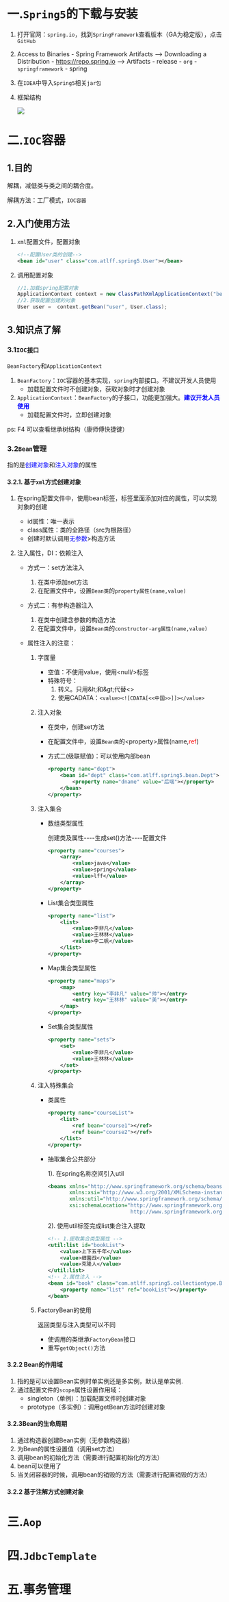 # 一.`Spring5`的下载与安装

1. 打开官网：`spring.io`，找到`SpringFramework`查看版本（GA为稳定版），点击`GitHub`

2. Access to Binaries - Spring Framework Artifacts --> Downloading a Distribution - https://repo.spring.io --> Artifacts - release - `org` - `springframework` - spring 

3. 在`IDEA`中导入`Spring5`相关`jar包`

4. 框架结构

    ![](https://typora-lff.oss-cn-guangzhou.aliyuncs.com/Spring5%E6%A8%A1%E5%9D%97.bmp)

# 二.`IOC`容器

## 1.目的

解耦，减低类与类之间的耦合度。

解耦方法：工厂模式，`IOC容器`

## 2.入门使用方法

1. `xml`配置文件，配置对象

    ```xml
    <!--配置User类的创建-->
    <bean id="user" class="com.atlff.spring5.User"></bean>
    ```

2. 调用配置对象

    ```java
    //1.加载spring配置对象
    ApplicationContext context = new ClassPathXmlApplicationContext("bean1.xml");
    //2.获取配置创建的对象
    User user =  context.getBean("user", User.class);
    ```

## 3.知识点了解

### 3.1`IOC接口`

`BeanFactory`和`ApplicationContext`

1. `BeanFactory`：`IOC`容器的基本实现，`spring`内部接口。不建议开发人员使用
    - 加载配置文件时不创建对象，获取对象时才创建对象
2. `ApplicationContext`：`BeanFactory`的子接口，功能更加强大。<span style="color:blue;font-weight:bold">建议开发人员使用</span>
    - 加载配置文件时，立即创建对象

ps: F4 可以查看继承树结构（康师傅快捷键）

### 3.2`Bean`管理

指的是<span style="color:blue">创建对象</span>和<span style="color:blue">注入对象</span>的属性

#### 3.2.1. 基于`xml`方式创建对象
1. 在spring配置文件中，使用bean标签，标签里面添加对应的属性，可以实现对象的创建
    - id属性：唯一表示
    - class属性：类的全路径（src为根路径）
    - 创建时默认调用<span style="color:blue">无参数</span>>构造方法
    
2. 注入属性，DI：依赖注入

    - 方式一：set方法注入

        1. 在类中添加set方法
        2. 在配置文件中，设置`Bean类`的`property属性(name,value)`
        
    - 方式二：有参构造器注入
    
      1.  在类中创建含参数的构造方法
      2. 在配置文件中，设置`Bean类`的`constructor-arg属性(name,value)`
      
    - 属性注入的注意：
        1. 字面量
            - 空值：不使用value，使用\<null/\>标签
            - 特殊符号：
                1. 转义。只用\&lt;和\&gt;代替<>
                2. 使用CADATA：`<value><![CDATA[<<中国>>]]></value>`
            
        2. 注入对象
        
            - 在类中，创建set方法
        
            - 在配置文件中，设置`Bean类`的\<property\>属性(name,<span style="color:red;">ref</span>)
        
            - 方式二(级联赋值)：可以使用内部bean
        
                ```xml
                <property name="dept">
                    <bean id="dept" class="com.atlff.spring5.bean.Dept">
                        <property name="dname" value="后端"></property>
                    </bean>
                </property>
                ```
        
        3. 注入集合
        
            - 数组类型属性
        
                创建类及属性----生成set()方法----配置文件
        
                ```xml
                <property name="courses">
                    <array>
                        <value>java</value>
                        <value>spring</value>
                        <value>lff</value>
                    </array>
                </property>
                ```
        
            - List集合类型属性
        
                ```xml
                <property name="list">
                    <list>
                        <value>李非凡</value>
                        <value>王林林</value>
                        <value>李二帆</value>
                    </list>
                </property>
                ```
        
            - Map集合类型属性
        
                ```xml
                <property name="maps">
                    <map>
                        <entry key="李非凡" value="帅"></entry>
                        <entry key="王林林" value="美"></entry>
                    </map>
                </property>
                ```
        
            - Set集合类型属性
        
                ```xml
                <property name="sets">
                    <set>
                        <value>李非凡</value>
                        <value>王林林</value>
                    </set>
                </property>
                ```

        4. 注入特殊集合
        
            - 类属性
        
                ```xml
                <property name="courseList">
                    <list>
                        <ref bean="course1"></ref>
                        <ref bean="course2"></ref>
                    </list>
                </property>
                ```
        
            - 抽取集合公共部分
        
                1). 在spring名称空间引入util
        
                ```xml
                <beans xmlns="http://www.springframework.org/schema/beans"
                       xmlns:xsi="http://www.w3.org/2001/XMLSchema-instance"
                       xmlns:util="http://www.springframework.org/schema/util"
                       xsi:schemaLocation="http://www.springframework.org/schema/beans http://www.springframework.org/schema/beans/spring-beans.xsd
                                           http://www.springframework.org/schema/util http://www.springframework.org/schema/util/spring-util.xsd">
                ```
        
                2). 使用util标签完成list集合注入提取
        
                ```xml
                <!-- 1.提取集合类型属性 -->
                <util:list id="bookList">
                    <value>上下五千年</value>
                    <value>细菌战</value>
                    <value>克隆人</value>
                </util:list>
                <!-- 2.属性注入 -->
                <bean id="book" class="com.atlff.spring5.collectiontype.Book">
                    <property name="list" ref="bookList"></property>
                </bean>
                ```
        
        5. FactoryBean的使用
        
            返回类型与注入类型可以不同
        
            - 使调用的类继承`FactoryBean`接口
            - 重写`getObject()`方法

#### 3.2.2 Bean的作用域

1. 指的是可以设置Bean实例时单实例还是多实例，默认是单实例.
2. 通过配置文件的`scope`属性设置作用域：
    - singleton（单例）：加载配置文件时创建对象
    - prototype（多实例）：调用getBean方法时创建对象

#### 3.2.3Bean的生命周期

1. 通过构造器创建Bean实例（无参数构造器）
2. 为Bean的属性设置值（调用set方法）
3. 调用bean的初始化方法（需要进行配置初始化的方法）
4. bean可以使用了
5. 当关闭容器的时候，调用bean的销毁的方法（需要进行配置销毁的方法）

#### 3.2.2 基于注解方式创建对象



















# 三.`Aop`

# 四.`JdbcTemplate`

# 五.事务管理

# 

